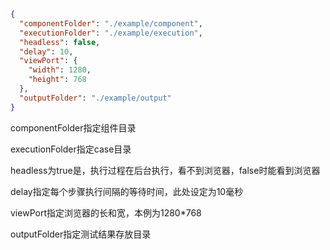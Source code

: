 ```json
{
  "componentFolder": "./example/component",
  "executionFolder": "./example/execution",
  "headless": false,
  "delay": 10,
  "viewPort": {
    "width": 1280,
    "height": 768
  },
  "outputFolder": "./example/output"
}
```

componentFolder指定组件目录

executionFolder指定case目录

headless为true是，执行过程在后台执行，看不到浏览器，false时能看到浏览器

delay指定每个步骤执行间隔的等待时间，此处设定为10毫秒

viewPort指定浏览器的长和宽，本例为1280*768

outputFolder指定测试结果存放目录